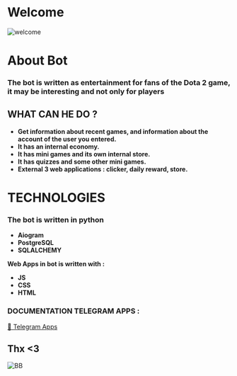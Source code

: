 # Welcome
![welcome](https://media1.tenor.com/m/P7hCyZlzDH4AAAAC/wink-anime.gif)

# About Bot
### The bot is written as entertainment for fans of the Dota 2 game, it may be interesting and not only for players


## WHAT CAN HE DO ?
- __Get information about recent games, and information about the account of the user you entered.__
- __It has an internal economy.__
- __It has mini games and its own internal store.__
- __It has quizzes and some other mini games.__
- __External 3 web applications : clicker, daily reward, store.__
  
# TECHNOLOGIES

### The bot is written in python
- __Aiogram__
- __PostgreSQL__
- __SQLALCHEMY__

**Web Apps in bot is written with :**  
- __JS__
- __CSS__
- __HTML__  
  
### DOCUMENTATION TELEGRAM APPS :  
[📢 Telegram Apps](https://core.telegram.org/bots/webapps#webappuser)

## Thx <3
![BB](https://media1.tenor.com/m/tYJwoE3sIKkAAAAC/nope-mm.gif)
